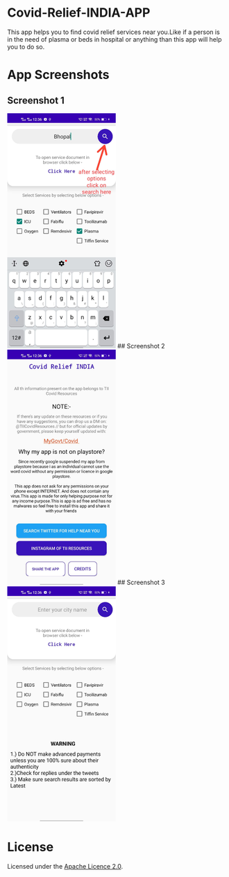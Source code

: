 # Covid-Relief-INDIA-APP
This app helps you to find covid relief services near you.Like if a person is in the need of plasma or beds 
in hospital or anything than this app will help you to do so.

# App Screenshots
## Screenshot 1
<img src="images/1.jpeg" width="250">
## Screenshot 2
<img src="images/2.jpeg" width="250">
## Screenshot 3
<img src="images/3.jpeg" width="250">

# License
Licensed under the [Apache Licence 2.0](LICENSE).

